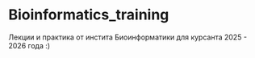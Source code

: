 # Bioinformatics_training
Лекции и практика от инстита Биоинформатики для курсанта 2025 - 2026 года :)
